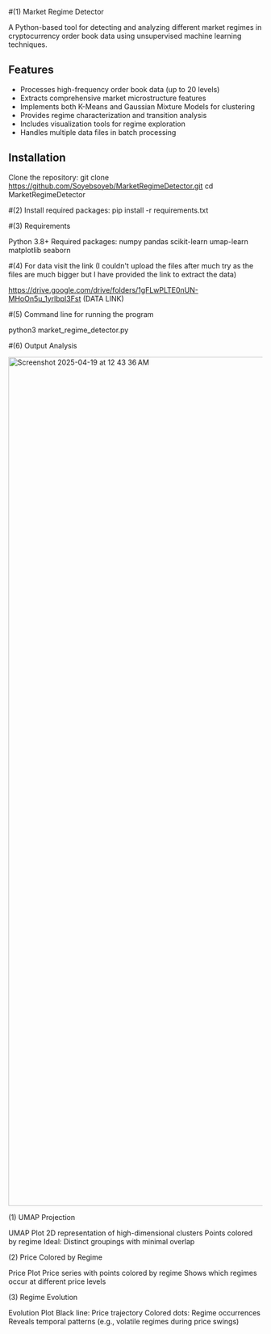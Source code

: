 #(1)  Market Regime Detector

A Python-based tool for detecting and analyzing different market regimes in cryptocurrency order book data using unsupervised machine learning techniques.

## Features

- Processes high-frequency order book data (up to 20 levels)
- Extracts comprehensive market microstructure features
- Implements both K-Means and Gaussian Mixture Models for clustering
- Provides regime characterization and transition analysis
- Includes visualization tools for regime exploration
- Handles multiple data files in batch processing

## Installation

Clone the repository:
git clone  https://github.com/Soyebsoyeb/MarketRegimeDetector.git
cd MarketRegimeDetector

#(2) Install required packages:
pip install -r requirements.txt

#(3) Requirements

Python 3.8+
Required packages:
numpy
pandas
scikit-learn
umap-learn
matplotlib
seaborn

#(4) For data visit the link (I couldn't upload the files after much try as the files are much bigger but I have provided the link to extract the data)

https://drive.google.com/drive/folders/1gFLwPLTE0nUN-MHoOn5u_1yrlbpI3Fst  (DATA LINK)


#(5) Command line for running the program

 python3 market_regime_detector.py


#(6) Output Analysis

<img width="1680" alt="Screenshot 2025-04-19 at 12 43 36 AM" src="https://github.com/user-attachments/assets/002e33d7-2f81-4bbd-8546-6ad094d67fbe" />





(1) UMAP Projection

UMAP Plot
2D representation of high-dimensional clusters
Points colored by regime
Ideal: Distinct groupings with minimal overlap




(2) Price Colored by Regime

Price Plot
Price series with points colored by regime
Shows which regimes occur at different price levels



(3)  Regime Evolution

Evolution Plot
Black line: Price trajectory
Colored dots: Regime occurrences
Reveals temporal patterns (e.g., volatile regimes during price swings)
